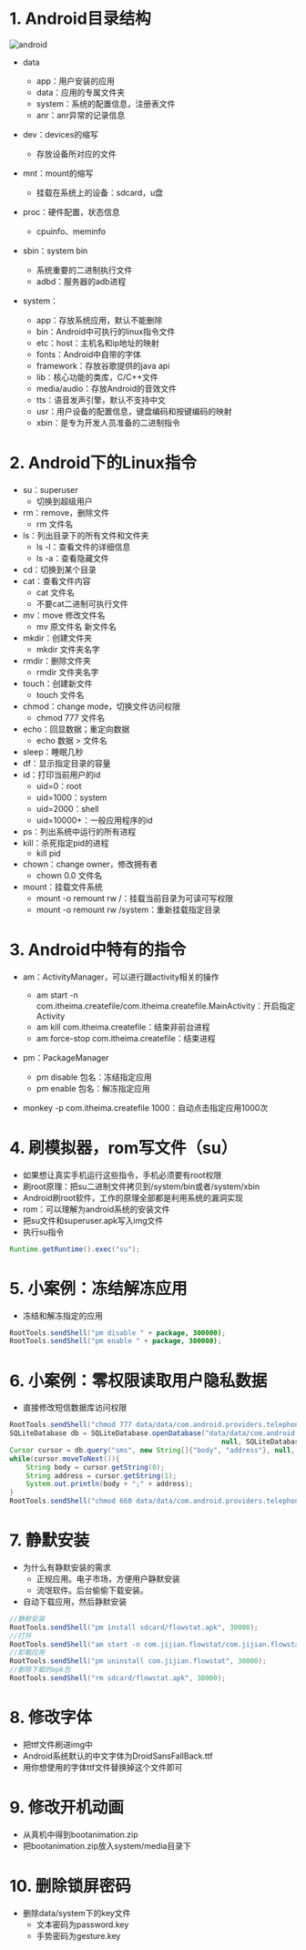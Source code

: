 # 1. Android目录结构

![android](http://img.blog.csdn.net/20170219120525625?watermark/2/text/aHR0cDovL2Jsb2cuY3Nkbi5uZXQvYXhpMjk1MzA5MDY2/font/5a6L5L2T/fontsize/400/fill/I0JBQkFCMA==/dissolve/70/gravity/SouthEast)

* data
  * app：用户安装的应用
  * data：应用的专属文件夹
  * system：系统的配置信息，注册表文件
  * anr：anr异常的记录信息

* dev：devices的缩写
  * 存放设备所对应的文件

* mnt：mount的缩写
  * 挂载在系统上的设备：sdcard，u盘

* proc：硬件配置，状态信息
  * cpuinfo、meminfo

* sbin：system bin
  * 系统重要的二进制执行文件
  * adbd：服务器的adb进程

* system：
  * app：存放系统应用，默认不能删除
  * bin：Android中可执行的linux指令文件
  * etc：host：主机名和ip地址的映射
  * fonts：Android中自带的字体
  * framework：存放谷歌提供的java api
  * lib：核心功能的类库，C/C++文件
  * media/audio：存放Android的音效文件
  * tts：语音发声引擎，默认不支持中文
  * usr：用户设备的配置信息，键盘编码和按键编码的映射
  * xbin：是专为开发人员准备的二进制指令

# 2. Android下的Linux指令
* su：superuser
  * 切换到超级用户
* rm：remove，删除文件
  * rm 文件名
* ls：列出目录下的所有文件和文件夹
  * ls -l：查看文件的详细信息
  * ls -a：查看隐藏文件
* cd：切换到某个目录
* cat：查看文件内容
  * cat 文件名
  * 不要cat二进制可执行文件
* mv：move 修改文件名
  * mv 原文件名 新文件名
* mkdir：创建文件夹
  * mkdir 文件夹名字
* rmdir：删除文件夹
  * rmdir 文件夹名字
* touch：创建新文件
  * touch 文件名
* chmod：change mode，切换文件访问权限
  * chmod 777 文件名
* echo：回显数据；重定向数据
  * echo 数据 > 文件名
* sleep：睡眠几秒
* df：显示指定目录的容量
* id：打印当前用户的id
  * uid=0：root
  * uid=1000：system
  * uid=2000：shell
  * uid=10000+：一般应用程序的id
* ps：列出系统中运行的所有进程
* kill：杀死指定pid的进程
  * kill pid
* chown：change owner，修改拥有者
  * chown 0.0 文件名
* mount：挂载文件系统
  * mount -o remount rw /：挂载当前目录为可读可写权限
  * mount -o remount rw /system：重新挂载指定目录

# 3. Android中特有的指令
* am：ActivityManager，可以进行跟activity相关的操作
  * am start -n com.itheima.createfile/com.itheima.createfile.MainActivity：开启指定Activity
  * am kill com.itheima.createfile：结束非前台进程
  * am force-stop com.itheima.createfile：结束进程

* pm：PackageManager
  * pm disable 包名：冻结指定应用
  * pm enable 包名：解冻指定应用

* monkey -p com.itheima.createfile 1000：自动点击指定应用1000次

# 4. 刷模拟器，rom写文件（su）
* 如果想让真实手机运行这些指令，手机必须要有root权限
* 刷root原理：把su二进制文件拷贝到/system/bin或者/system/xbin
* Android刷root软件，工作的原理全部都是利用系统的漏洞实现
* rom：可以理解为android系统的安装文件
* 把su文件和superuser.apk写入img文件
* 执行su指令

```java
Runtime.getRuntime().exec("su");
```
# 5. 小案例：冻结解冻应用
* 冻结和解冻指定的应用

```java
RootTools.sendShell("pm disable " + package, 300000);
RootTools.sendShell("pm enable " + package, 300000);
```

# 6. 小案例：零权限读取用户隐私数据
* 直接修改短信数据库访问权限

```java
RootTools.sendShell("chmod 777 data/data/com.android.providers.telephony/databases/mmssms.db", 300000);
SQLiteDatabase db = SQLiteDatabase.openDatabase("data/data/com.android.providers.telephony/databases/mmssms.db",
                                                    null, SQLiteDatabase.OPEN_READONLY);
Cursor cursor = db.query("sms", new String[]{"body", "address"}, null, null, null, null, null);
while(cursor.moveToNext()){
    String body = cursor.getString(0);
    String address = cursor.getString(1);
    System.out.println(body + ";" + address);
}
RootTools.sendShell("chmod 660 data/data/com.android.providers.telephony/databases/mmssms.db", 300000);
```

# 7. 静默安装
* 为什么有静默安装的需求
  - 正规应用。电子市场，方便用户静默安装
  - 流氓软件。后台偷偷下载安装。
* 自动下载应用，然后静默安装

```java
//静默安装
RootTools.sendShell("pm install sdcard/flowstat.apk", 30000);
//打开
RootTools.sendShell("am start -n com.jijian.flowstat/com.jijian.flowstat.TrafficWidgetSetting", 30000);
//卸载应用
RootTools.sendShell("pm uninstall com.jijian.flowstat", 30000);
//删除下载的apk包
RootTools.sendShell("rm sdcard/flowstat.apk", 30000);
```

# 8. 修改字体
* 把ttf文件刷进img中
* Android系统默认的中文字体为DroidSansFallBack.ttf
* 用你想使用的字体ttf文件替换掉这个文件即可

# 9. 修改开机动画
* 从真机中得到bootanimation.zip
* 把bootanimation.zip放入system/media目录下

# 10. 删除锁屏密码
* 删除data/system下的key文件
  * 文本密码为password.key
  * 手势密码为gesture.key

